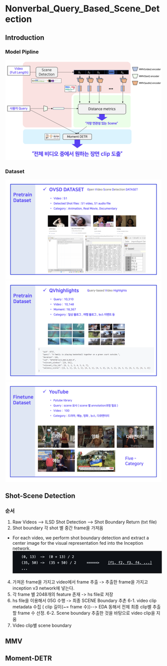 # Nonverbal_Query_Based_Scene_Detection

## Introduction
### Model Pipline
![이미지](/img/pipline.png)

### Dataset
![이미지](/img/dataset_ovsd.png)
![이미지](/img/dataset_qvh.png)
![이미지](/img/dataset_youtube.png)


## Shot-Scene Detection
### 순서
1. Raw Videos --> ILSD Shot Detection --> Shot Boundary Return (txt file)
2. Shot boundary 각 shot 별 중간 frame을 가져옴
- For each video, we perform shot boundary detection and extract a center image for the visual representation fed into the Inception network.
![이미지](/img/example_shot_scene_detection.png)
4. 가져온 frame을 가지고 video에서 frame 추출 -> 추출한 frame을 가지고 inception v3 network에 넣는다.
5. 각 frame 별 2048개의 feature 존재 -> hs file로 저장
6. hs file을 이용해서 05G 수행 -> 최종 SCENE Boundary 추촌
6-1. video clip metadata 수집 ( clip 길이(~= frame 수))--> EDA 동해서 전체 최종 clip별 추출할 frame 수 선정.
6-2. Scene boundary 추출한 것을 바탕으로 video clip을 지움
7. Video clip별 scene boundary

### 

## MMV
### 

## Moment-DETR

